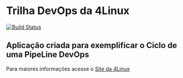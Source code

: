 # Trilha DevOps da 4Linux

<!-- Altere a Flag abaixo com sua URL do Travis -->
[![Build Status](https://travis-ci.org/renanysf/DevOpsLab-HelloWorld.svg?branch=master)](https://travis-ci.org/renanysf/DevOpsLab-HelloWorld)
## Aplicação criada para exemplificar o Ciclo de uma PipeLine DevOps


Para maiores informações acesse o [Site da 4Linux](https://www.4linux.com.br/cursos/devops)
